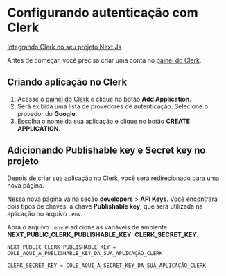 # Configurando autenticação com **Clerk**

[Integrando Clerk no seu projeto Next.Js](https://clerk.com/docs/quickstarts/nextjs)

Antes de começar, você precisa criar uma conta no [painel do Clerk](https://dashboard.clerk.com/).

## Criando aplicação no **Clerk**

1. Acesse o [painel do Clerk](https://dashboard.clerk.com/) e clique no botão **Add Application**.
2. Será exibida uma lista de provedores de autenticação. Selecione o provedor do **Google**.
3. Escolha o nome da sua aplicação e clique no botão **CREATE APPLICATION**.

## Adicionando **Publishable key** e **Secret key** no projeto

Depois de criar sua aplicação no Clerk, você será redirecionado para uma nova página.

Nessa nova página vá na seção **developers** > **API Keys**. Você encontrará dois tipos de chaves: a chave **Publishable key**, que será utilizada na aplicação no arquivo `.env`.

Abra o arquivo `.env` e adicione as variáveis de ambiente **NEXT_PUBLIC_CLERK_PUBLISHABLE_KEY**:
**CLERK_SECRET_KEY**:

```.env
NEXT_PUBLIC_CLERK_PUBLISHABLE_KEY = COLE_AQUI_A_PUBLISHABLE_KEY_DA_SUA_APLICAÇÃO_CLERK

CLERK_SECRET_KEY = COLE_AQUI_A_SECRET_KEY_DA_SUA_APLICAÇÃO_CLERK
```
